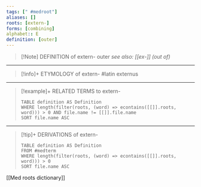```yaml
---
tags: [" #medroot"]
aliases: []
roots: [extern-]
forms: [combining]
alphabet:: E
definition: [outer]
---
```

>[!Note] DEFINITION of extern-
>outer
>*see also: [[ex-]] (out of)*
_____
>[!info]+ ETYMOLOGY of extern-
>#latin externus
_____
>[!example]+ RELATED TERMS to extern-
>```dataview
>TABLE definition AS Definition
>WHERE length(filter(roots, (word) => econtains([[]].roots, word))) > 0 AND file.name != [[]].file.name
>SORT file.name ASC
>```
_____
>[!tip]+ DERIVATIONS of extern-
>```dataview
>TABLE definition AS Definition 
>FROM #medterm 
>WHERE length(filter(roots, (word) => econtains([[]].roots, word))) > 0
>SORT file.name ASC
>```

[[Med roots dictionary]]
